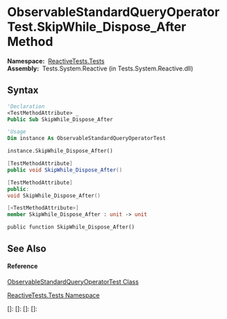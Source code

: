 # ObservableStandardQueryOperatorTest.SkipWhile\_Dispose\_After Method

**Namespace:**  [ReactiveTests.Tests](ReactiveTests.Tests\ReactiveTests.Tests.md)  
**Assembly:**  Tests.System.Reactive (in Tests.System.Reactive.dll)

## Syntax

```vb
'Declaration
<TestMethodAttribute> _
Public Sub SkipWhile_Dispose_After
```

```vb
'Usage
Dim instance As ObservableStandardQueryOperatorTest

instance.SkipWhile_Dispose_After()
```

```csharp
[TestMethodAttribute]
public void SkipWhile_Dispose_After()
```

```c++
[TestMethodAttribute]
public:
void SkipWhile_Dispose_After()
```

```fsharp
[<TestMethodAttribute>]
member SkipWhile_Dispose_After : unit -> unit 
```

```jscript
public function SkipWhile_Dispose_After()
```

## See Also

#### Reference

[ObservableStandardQueryOperatorTest Class](ObservableStandardQueryOperatorTest\ObservableStandardQueryOperatorTest.md)

[ReactiveTests.Tests Namespace](ReactiveTests.Tests\ReactiveTests.Tests.md)

[]: 
[]: 
[]: 
[]: 
